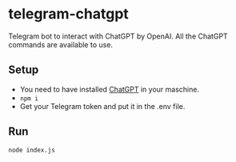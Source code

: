 # telegram-chatgpt

Telegram bot to interact with ChatGPT by OpenAI. All the ChatGPT commands are available to use.

## Setup

- You need to have installed [ChatGPT](https://github.com/acheong08/ChatGPT) in your maschine. 
- `npm i`
- Get your Telegram token and put it in the .env file. 

## Run

`node index.js`
